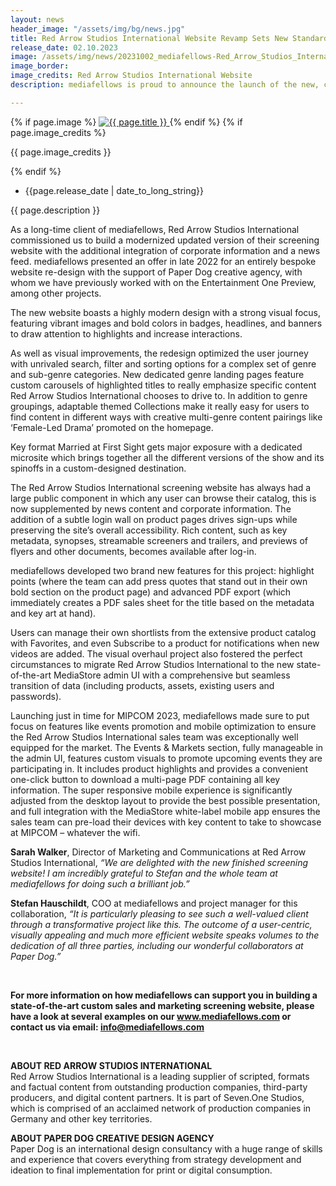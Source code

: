 ```yaml
---
layout: news
header_image: "/assets/img/bg/news.jpg"
title: Red Arrow Studios International Website Revamp Sets New Standard for User Experience – Powered by MediaStore
release_date: 02.10.2023
image: /assets/img/news/20231002_mediafellows-Red_Arrow_Studios_International-Press_Release.png
image_border:
image_credits: Red Arrow Studios International Website
description: mediafellows is proud to announce the launch of the new, custom <a target="blank" href="https://redarrowstudiosinternational.com/">Red Arrow Studios International Sales and Marketing Website</a> with bold visuals and innovative user-centric features. 

---
```


<div class="row">
    <div class="col-xl-4 col-lg-4 col-md-12">
        <div class="s-details-img mb-30">
          {% if page.image %}
          <a href="{{ page.image }}" class="view">
            <img src="{{ page.image }}" alt="{{ page.title }}">  
          </a>
          {% endif %}
          {% if page.image_credits %}
          <p>{{ page.image_credits }}</p>
          {% endif %}
        </div>
    </div>
    <div class="col-xl-8 col-lg-8 col-md-12">
        <div class="service-details mb-40">
          <div class="meta-info">
              <ul>
                  <li class="posts-time">{{page.release_date | date_to_long_string}}</li>
              </ul>
          </div>
          <p>{{ page.description }}</p>
          <p>
            As a long-time client of mediafellows, Red Arrow Studios International commissioned us to build a modernized updated version of their screening website with the additional integration of corporate information and a news feed. mediafellows presented an offer in late 2022 for an entirely bespoke website re-design with the support of Paper Dog creative agency, with whom we have previously worked with on the Entertainment One Preview, among other projects.
          </p>
        </div>
    </div>
</div>
<div class="row">
    <div class="col-xl-12 col-lg-12">
        <div class="service-details mb-40">
          <p>
The new website boasts a highly modern design with a strong visual focus, featuring vibrant images and bold colors in badges, headlines, and banners to draw attention to highlights and increase interactions.
          </p>
          <p>
As well as visual improvements, the redesign optimized the user journey with unrivaled search, filter and sorting options for a complex set of genre and sub-genre categories. New dedicated genre landing pages feature custom carousels of highlighted titles to really emphasize specific content Red Arrow Studios International chooses to drive to. In addition to genre groupings, adaptable themed Collections make it really easy for users to find content in different ways with creative multi-genre content pairings like ‘Female-Led Drama’ promoted on the homepage.
          </p>
          <p>
Key format Married at First Sight gets major exposure with a dedicated microsite which brings together all the different versions of the show and its spinoffs in a custom-designed destination.
          </p>
          <p>
The Red Arrow Studios International screening website has always had a large public component in which any user can browse their catalog, this is now supplemented by news content and corporate information. The addition of a subtle login wall on product pages drives sign-ups while preserving the site’s overall accessibility. Rich content, such as key metadata, synopses, streamable screeners and trailers, and previews of flyers and other documents, becomes available after log-in.
          </p>
          <p>
mediafellows developed two brand new features for this project: highlight points (where the team can add press quotes that stand out in their own bold section on the product page) and advanced PDF export (which immediately creates a PDF sales sheet for the title based on the metadata and key art at hand).            
          </p>
          <p>
Users can manage their own shortlists from the extensive product catalog with Favorites, and even Subscribe to a product for notifications when new videos are added. The visual overhaul project also fostered the perfect circumstances to migrate Red Arrow Studios International to the new state-of-the-art MediaStore admin UI with a comprehensive but seamless transition of data (including products, assets, existing users and passwords).            
          </p>          
          <p>
Launching just in time for MIPCOM 2023, mediafellows made sure to put focus on features like events promotion and mobile optimization to ensure the Red Arrow Studios International sales team was exceptionally well equipped for the market. The Events & Markets section, fully manageable in the admin UI, features custom visuals to promote upcoming events they are participating in. It includes product highlights and provides a convenient one-click button to download a multi-page PDF containing all key information. The super responsive mobile experience is significantly adjusted from the desktop layout to provide the best possible presentation, and full integration with the MediaStore white-label mobile app ensures the sales team can pre-load their devices with key content to take to showcase at MIPCOM – whatever the wifi.
          </p>
          <p>
<strong>Sarah Walker</strong>, Director of Marketing and Communications at Red Arrow Studios International, <i>“We are delighted with the new finished screening website! I am incredibly grateful to Stefan and the whole team at mediafellows for doing such a brilliant job.”</i>
          </p>
          <p>
<strong>Stefan Hauschildt</strong>, COO at mediafellows and project manager for this collaboration, <i>“It is particularly pleasing to see such a well-valued client through a transformative project like this. The outcome of a user-centric, visually appealing and much more efficient website speaks volumes to the dedication of all three parties, including our wonderful collaborators at Paper Dog.”</i>
          </p>
          <br>
          <p>
<strong>For more information on how mediafellows can support you in building a state-of-the-art custom sales and marketing screening website, please have a look at several examples on our <a href="website www.mediafellows.com">www.mediafellows.com</a> or contact us via email: <a href="mailto:info@mediafellows.com">info@mediafellows.com</a></strong>
          </p>
          <br>
          <p>
<strong>ABOUT RED ARROW STUDIOS INTERNATIONAL</strong>
<br>
Red Arrow Studios International is a leading supplier of scripted, formats and factual content from outstanding production companies, third-party producers, and digital content partners. It is part of Seven.One Studios, which is comprised of an acclaimed network of production companies in Germany and other key territories.
          </p>
          <p>
<strong>ABOUT PAPER DOG CREATIVE DESIGN AGENCY</strong>
<br>
Paper Dog is an international design consultancy with a huge range of skills and experience that covers everything from strategy development and ideation to final implementation for print or digital consumption.
          </p>
        </div>
    </div>
</div>
